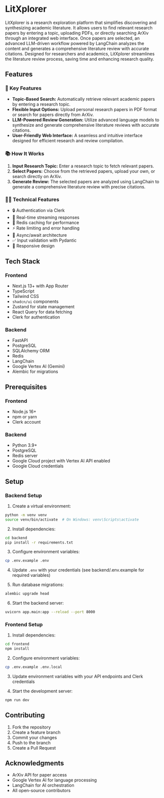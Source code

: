 # LitXplorer

LitXplorer is a research exploration platform that simplifies discovering and synthesizing academic literature. It allows users to find relevant research papers by entering a topic, uploading PDFs, or directly searching ArXiv through an integrated web interface. Once papers are selected, an advanced LLM-driven workflow powered by LangChain analyzes the content and generates a comprehensive literature review with accurate citations. Designed for researchers and academics, LitXplorer streamlines the literature review process, saving time and enhancing research quality.

## Features

### 🔑 Key Features

- **Topic-Based Search:** Automatically retrieve relevant academic papers by entering a research topic.
- **Flexible Input Options:** Upload personal research papers in PDF format or search for papers directly from ArXiv.
- **LLM-Powered Review Generation:** Utilize advanced language models to synthesize and generate comprehensive literature reviews with accurate citations.
- **User-Friendly Web Interface:** A seamless and intuitive interface designed for efficient research and review compilation.

### 📚 How It Works

1. **Input Research Topic:** Enter a research topic to fetch relevant papers.
2. **Select Papers:** Choose from the retrieved papers, upload your own, or search directly on ArXiv.
3. **Generate Review:** The selected papers are analyzed using LangChain to generate a comprehensive literature review with precise citations.

### 👨‍💻 Technical Features

- 🔒 Authentication via Clerk
- 🚀 Real-time streaming responses
- 💾 Redis caching for performance
- ⚡ Rate limiting and error handling
- 🔄 Async/await architecture
- ✅ Input validation with Pydantic
- 📱 Responsive design

## Tech Stack

### Frontend

- Next.js 13+ with App Router
- TypeScript
- Tailwind CSS
- `shadcn/ui` components
- Zustand for state management
- React Query for data fetching
- Clerk for authentication

### Backend

- FastAPI
- PostgreSQL
- SQLAlchemy ORM
- Redis
- LangChain
- Google Vertex AI (Gemini)
- Alembic for migrations

## Prerequisites

### Frontend

- Node.js 16+
- npm or yarn
- Clerk account

### Backend

- Python 3.9+
- PostgreSQL
- Redis server
- Google Cloud project with Vertex AI API enabled
- Google Cloud credentials

## Setup

### Backend Setup

1. Create a virtual environment:

```bash
python -m venv venv
source venv/bin/activate  # On Windows: venv\Scripts\activate
```

2. Install dependencies:

```bash
cd backend
pip install -r requirements.txt
```

3. Configure environment variables:

```bash
cp .env.example .env
```

4. Update `.env` with your credentials (see backend/.env.example for required variables)

5. Run database migrations:

```bash
alembic upgrade head
```

6. Start the backend server:

```bash
uvicorn app.main:app --reload --port 8000
```

### Frontend Setup

1. Install dependencies:

```bash
cd frontend
npm install
```

2. Configure environment variables:

```bash
cp .env.example .env.local
```

3. Update environment variables with your API endpoints and Clerk credentials

4. Start the development server:

```bash
npm run dev
```

## Contributing

1. Fork the repository
2. Create a feature branch
3. Commit your changes
4. Push to the branch
5. Create a Pull Request

<!-- ## License

MIT License - See LICENSE file for details -->

## Acknowledgments

- ArXiv API for paper access
- Google Vertex AI for language processing
- LangChain for AI orchestration
- All open-source contributors
